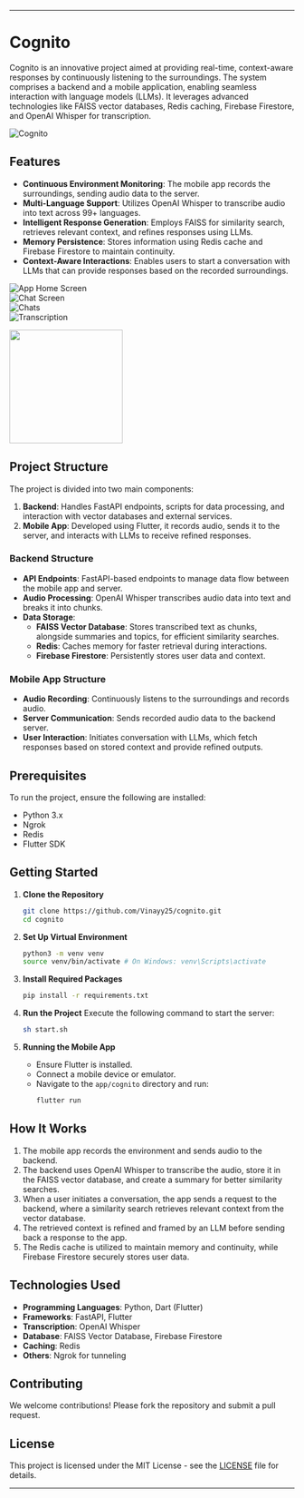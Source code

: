 
---

# Cognito

Cognito is an innovative project aimed at providing real-time, context-aware responses by continuously listening to the surroundings. The system comprises a backend and a mobile application, enabling seamless interaction with language models (LLMs). It leverages advanced technologies like FAISS vector databases, Redis caching, Firebase Firestore, and OpenAI Whisper for transcription.

![Cognito](/images/cognito_logo.jpeg)

## Features

- **Continuous Environment Monitoring**: The mobile app records the surroundings, sending audio data to the server.
- **Multi-Language Support**: Utilizes OpenAI Whisper to transcribe audio into text across 99+ languages.
- **Intelligent Response Generation**: Employs FAISS for similarity search, retrieves relevant context, and refines responses using LLMs.
- **Memory Persistence**: Stores information using Redis cache and Firebase Firestore to maintain continuity.
- **Context-Aware Interactions**: Enables users to start a conversation with LLMs that can provide responses based on the recorded surroundings.

![App Home Screen](/images/1.jpeg)  
![Chat Screen](/images/2.jpeg)  
![Chats](/images/3.jpeg)  
![Transcription](/images/4.jpeg)

<img src="/images/1.jpeg" width="200">


## Project Structure

The project is divided into two main components:

1. **Backend**: Handles FastAPI endpoints, scripts for data processing, and interaction with vector databases and external services.
2. **Mobile App**: Developed using Flutter, it records audio, sends it to the server, and interacts with LLMs to receive refined responses.

### Backend Structure

- **API Endpoints**: FastAPI-based endpoints to manage data flow between the mobile app and server.
- **Audio Processing**: OpenAI Whisper transcribes audio data into text and breaks it into chunks.
- **Data Storage**:
  - **FAISS Vector Database**: Stores transcribed text as chunks, alongside summaries and topics, for efficient similarity searches.
  - **Redis**: Caches memory for faster retrieval during interactions.
  - **Firebase Firestore**: Persistently stores user data and context.

### Mobile App Structure

- **Audio Recording**: Continuously listens to the surroundings and records audio.
- **Server Communication**: Sends recorded audio data to the backend server.
- **User Interaction**: Initiates conversation with LLMs, which fetch responses based on stored context and provide refined outputs.

## Prerequisites

To run the project, ensure the following are installed:

- Python 3.x
- Ngrok
- Redis
- Flutter SDK

## Getting Started

1. **Clone the Repository**
   ```bash
   git clone https://github.com/Vinayy25/cognito.git
   cd cognito
   ```

2. **Set Up Virtual Environment**
   ```bash
   python3 -m venv venv
   source venv/bin/activate # On Windows: venv\Scripts\activate
   ```

3. **Install Required Packages**
   ```bash
   pip install -r requirements.txt
   ```

4. **Run the Project**
   Execute the following command to start the server:
   ```bash
   sh start.sh
   ```

5. **Running the Mobile App**
   - Ensure Flutter is installed.
   - Connect a mobile device or emulator.
   - Navigate to the `app/cognito` directory and run:
     ```bash
     flutter run
     ```

## How It Works

1. The mobile app records the environment and sends audio to the backend.
2. The backend uses OpenAI Whisper to transcribe the audio, store it in the FAISS vector database, and create a summary for better similarity searches.
3. When a user initiates a conversation, the app sends a request to the backend, where a similarity search retrieves relevant context from the vector database.
4. The retrieved context is refined and framed by an LLM before sending back a response to the app.
5. The Redis cache is utilized to maintain memory and continuity, while Firebase Firestore securely stores user data.

## Technologies Used

- **Programming Languages**: Python, Dart (Flutter)
- **Frameworks**: FastAPI, Flutter
- **Transcription**: OpenAI Whisper
- **Database**: FAISS Vector Database, Firebase Firestore
- **Caching**: Redis
- **Others**: Ngrok for tunneling

## Contributing

We welcome contributions! Please fork the repository and submit a pull request.

## License

This project is licensed under the MIT License - see the [LICENSE](LICENSE) file for details.

---
